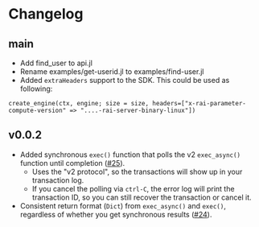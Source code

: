 # Changelog

## main

* Add find_user to api.jl
* Rename examples/get-userid.jl to examples/find-user.jl
* Added `extraHeaders` support to the SDK. This could be used as following:
```
create_engine(ctx, engine; size = size, headers=["x-rai-parameter-compute-version" => "....-rai-server-binary-linux"])
```

## v0.0.2

* Added synchronous `exec()` function that polls the v2 `exec_async()` function until completion ([#25](https://github.com/RelationalAI/rai-sdk-julia/pull/25)).
    - Uses the "v2 protocol", so the transactions will show up in your transaction log.
    - If you cancel the polling via `ctrl-C`, the error log will print the transaction ID, so you can still
      recover the transaction or cancel it.
* Consistent return format (`Dict`) from `exec_async()` and `exec()`, regardless of whether you get synchronous results ([#24](https://github.com/RelationalAI/rai-sdk-julia/pull/24)).
